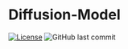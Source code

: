 # Diffusion-Model
[![License](https://img.shields.io/badge/License-Apache_2.0-blue.svg)](https://github.com/Nekhocheninov/Diffusion-Model/blob/main/LICENSE.md)
![GitHub last commit](https://img.shields.io/github/last-commit/Nekhocheninov/Diffusion-Model)
